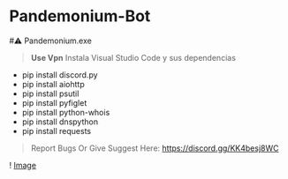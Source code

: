 # Pandemonium-Bot
#⚠ Pandemonium.exe
> **Use Vpn**
> Instala Visual Studio Code y sus dependencias
- pip install discord.py
- pip install aiohttp
- pip install psutil
- pip install pyfiglet
- pip install python-whois
- pip install dnspython
- pip install requests

> Report Bugs Or Give Suggest Here: https://discord.gg/KK4besj8WC

! [Image](https://cdn.discordapp.com/attachments/1331467481377669244/1331492414350950431/banner.gif?ex=679d0531&is=679bb3b1&hm=c6c4cc7372cedbd22e85f9e46f3cf4f99a0b4ca1ad7688646493aed588f80f8d&)

